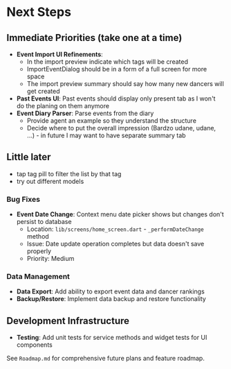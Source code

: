 # Next Steps

## Immediate Priorities (take one at a time)
- **Event Import UI Refinements**:
  - In the import preview indicate which tags will be created
  - ImportEventDialog should be in a form of a full screen for more space
  - The import preview summary should say how many new dancers will get created
- **Past Events UI**: Past events should display only present tab as I won't do the planing on them anymore
- **Event Diary Parser**: Parse events from the diary
  - Provide agent an example so they understand the structure
  - Decide where to put the overall impression (Bardzo udane, udane, ...) - in future I may want to have separate summary tab

## Little later
- tap tag pill to filter the list by that tag
- try out different models

### Bug Fixes
- **Event Date Change**: Context menu date picker shows but changes don't persist to database
  - Location: `lib/screens/home_screen.dart` - `_performDateChange` method
  - Issue: Date update operation completes but data doesn't save properly
  - Priority: Medium

### Data Management
- **Data Export**: Add ability to export event data and dancer rankings
- **Backup/Restore**: Implement data backup and restore functionality

## Development Infrastructure
- **Testing**: Add unit tests for service methods and widget tests for UI components

See `Roadmap.md` for comprehensive future plans and feature roadmap.
